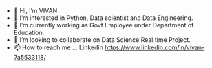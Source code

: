 - 👋 Hi, I’m VIVAN
- 👀 I’m interested in Python, Data scientist and Data Engineering.
- 🌱 I’m currently working as Govt Employee under Department of Education.
- 💞️ I’m looking to collaborate on Data Science Real time Project.
- 📫 How to reach me ... Linkedin https://www.linkedin.com/in/vivan-7a5533118/

<!---
VIVAN96/VIVAN96 is a ✨ special ✨ repository because its `README.md` (this file) appears on your GitHub profile.
You can click the Preview link to take a look at your changes.
--->
